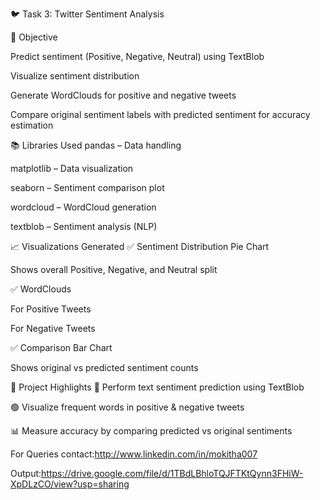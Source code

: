 🐦 Task 3: Twitter Sentiment Analysis

📌 Objective

Predict sentiment (Positive, Negative, Neutral) using TextBlob

Visualize sentiment distribution

Generate WordClouds for positive and negative tweets

Compare original sentiment labels with predicted sentiment for accuracy estimation

📚 Libraries Used pandas – Data handling

matplotlib – Data visualization

seaborn – Sentiment comparison plot

wordcloud – WordCloud generation

textblob – Sentiment analysis (NLP)

📈 Visualizations Generated ✅ Sentiment Distribution Pie Chart

Shows overall Positive, Negative, and Neutral split

✅ WordClouds

For Positive Tweets

For Negative Tweets

✅ Comparison Bar Chart

Shows original vs predicted sentiment counts

🚀 Project Highlights 📝 Perform text sentiment prediction using TextBlob

🟢 Visualize frequent words in positive & negative tweets

📊 Measure accuracy by comparing predicted vs original sentiments

For Queries contact:http://www.linkedin.com/in/mokitha007

Output:https://drive.google.com/file/d/1TBdLBhloTQJFTKtQynn3FHiW-XpDLzCO/view?usp=sharing

